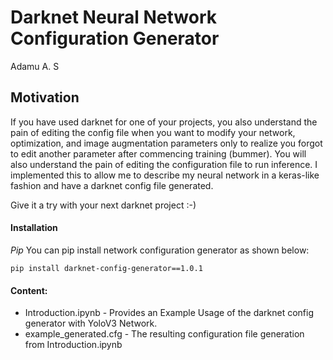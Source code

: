 # Darknet Neural Network Configuration Generator
Adamu A. S


## Motivation
If you have used darknet for one of your projects, you also understand the pain of editing the config file when you want to modify your network, optimization, and image augmentation parameters only to realize you forgot to edit another parameter after commencing training (bummer). You will also understand the pain of editing the configuration file to run inference. I implemented this to allow me to describe my neural network in a keras-like fashion and have a darknet config file generated.

Give it a try with your next darknet project :-) 

#### Installation

*Pip*
You can pip install network configuration generator as shown below:
```
pip install darknet-config-generator==1.0.1 
```

#### Content:
- Introduction.ipynb - Provides an Example Usage of the darknet config generator with YoloV3 Network.
- example_generated.cfg - The resulting configuration file generation from Introduction.ipynb
